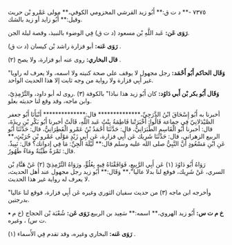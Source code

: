 ٧٣٧٥ -** د ت ق:** أَبُو زيد القرشي المخزومي الكوفي،** مولى عَمْرو بْن حريث وقيل:** أَبُو زايد أو زيد بالشك.

**رَوَى عَن:** عَبد اللَّهِ بْن مسعود (د ت ق) فِي الوضوء بالنبيذ، وقصة ليلة الجن.

**رَوَى عَنه:** أبو فزارة راشد بْن كيسان (د ت ق) .

**قال البخاري:** روى عنه أبو فزارة، ولا يصح (٢) .

**وَقَال الحاكم أَبُو أَحْمَد:** رجل مجهول لا يوقف على صحة كنيته ولا اسمه، ولا يعرف له راويا" غير أَبِي فزارة ولا رواية من وجه ثابت إلا هذا الحديث الواحد.

**وَقَال أَبُو بكر بْن أَبي دَاوُد:** كان أَبُو زيد هذا نباذا" بالكوفة (٣) .روى له أبو داود، والتِّرْمِذِيّ، وابن ماجه، وقد وقع لنا حديثه بعلو.

أخبرنا به أَبُو إِسْحَاقَ ابْنُ الدَّرَجِيِّ،************** قال:************** أَنْبَأَنَا أَبُو جعفر الصَّيْدَلانِيّ فِي جماعة قَالُوا: أَخْبَرَتْنا فَاطِمَةُ بِنْتُ عَبد اللَّهِ، قَالَتْ أخبرنا أَبُو بَكْرِ بْنِ رِيذَةَ، قال: أخبرنا أَبُو الْقَاسِمِ الطَّبَرَانِيُّ، قال: حَدَّثَنَا أَحْمَدُ بْنُ عَمْرو الْقَطِرَانِيُّ، قال: حَدَّثَنَا أَبُو الربيع الزهراني، قال: حَدَّثَنَا شَرِيك عَن أَبِي فزارة، عَن أَبِي زَيْدٍ مَوْلَى عَمْرو بْنِ حُرَيْثٍ،** عَنِ ابْنِ مَسْعُودٍ أَنَّ النَّبِيُّ صلى الله عليه وسلم قال:** لَيْلَةَ الْجِنِّ: مَا فِي إدواتك؟ قال: نَبِيذٌ. قال: تَمْرَةٌ طَيِّبَةٌ ومَاءٌ طَهُورٌ.

رَوَاهُ أَبُو دَاوُدَ (١) عَن أَبِي الرَّبِيعِ، فَوَافَقْنَاهُ فِيهِ بِعُلُوٍّ، ورَوَاهُ التِّرْمِذِيّ (٢) عَنْ هَنَّادِ بْن السري، عَنْ شَرِيك، فوقع لنا بدلا عاليا"،** وَقَال:** أَبُو زيد رجل مجهول عند أهل الحديث، لا يعرف له رواية غير هذا الحديث.

وأخرجه ابن ماجه (٣) من حديث سفيان الثوري وغيره عَن أَبِي فزارة، فوقع لنا عاليا" بدرجتين.

**• خ م ت س:** أَبُو زيد الهروي،** اسمه:** سَعِيد بن الربيع.**رَوَى عَن:** شُعْبَة بْن الحجاج (خ م ت س) ، وغيره.

**رَوَى عَنه:** البخاري وغيره، وقد تقدم فِي الأَسماء (١) .